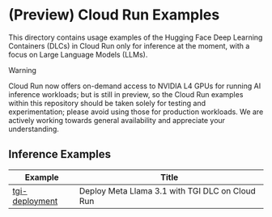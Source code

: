 # (Preview) Cloud Run Examples

This directory contains usage examples of the Hugging Face Deep Learning Containers (DLCs) in Cloud Run only for inference at the moment, with a focus on Large Language Models (LLMs).

> [!WARNING]
> Cloud Run now offers on-demand access to NVIDIA L4 GPUs for running AI inference workloads; but is still in preview, so the Cloud Run examples within this repository should be taken solely for testing and experimentation; please avoid using those for production workloads. We are actively working towards general availability and appreciate your understanding.

## Inference Examples

| Example                            | Title                                           |
| ---------------------------------- | ----------------------------------------------- |
| [tgi-deployment](./tgi-deployment) | Deploy Meta Llama 3.1 with TGI DLC on Cloud Run |
